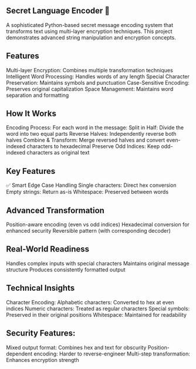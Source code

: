 ## Secret Language Encoder 🔐
A sophisticated Python-based secret message encoding system that transforms text using multi-layer encryption techniques. This project demonstrates advanced string manipulation and encryption concepts.

## Features
Multi-layer Encryption: Combines multiple transformation techniques
Intelligent Word Processing: Handles words of any length
Special Character Preservation: Maintains symbols and punctuation
Case-Sensitive Encoding: Preserves original capitalization
Space Management: Maintains word separation and formatting

## How It Works
Encoding Process: For each word in the message:
Split in Half: Divide the word into two equal parts
Reverse Halves: Independently reverse both halves
Combine & Transform: Merge reversed halves and convert even-indexed characters to hexadecimal
Preserve Odd Indices: Keep odd-indexed characters as original text

## Key Features
✅ Smart Edge Case Handling
Single characters: Direct hex conversion
Empty strings: Return as-is
Whitespace: Preserved between words

## Advanced Transformation
Position-aware encoding (even vs odd indices)
Hexadecimal conversion for enhanced security
Reversible pattern (with corresponding decoder)

## Real-World Readiness
Handles complex inputs with special characters
Maintains original message structure
Produces consistently formatted output

## Technical Insights
Character Encoding:
Alphabetic characters: Converted to hex at even indices
Numeric characters: Treated as regular characters
Special symbols: Preserved in their original positions
Whitespace: Maintained for readability

## Security Features:
Mixed output format: Combines hex and text for obscurity
Position-dependent encoding: Harder to reverse-engineer
Multi-step transformation: Enhances encryption strength
